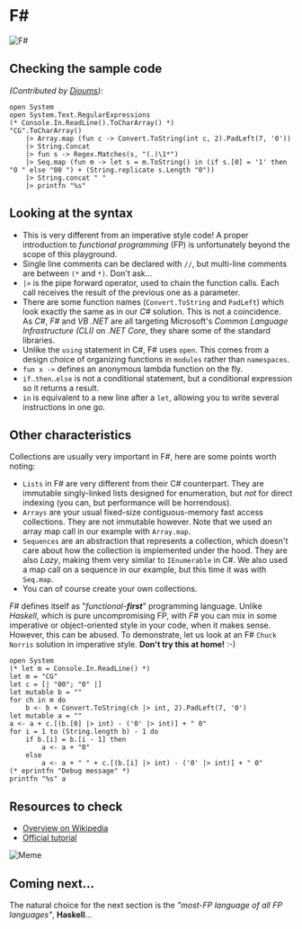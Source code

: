 # F\#

![F#](../pic/F-sharp.png)

## Checking the sample code

_(Contributed by [Djoums](https://www.codingame.com/profile/f0b5a892e52b5ec167931b7bdf52eb982136521)):_

```F# runnable
open System
open System.Text.RegularExpressions
(* Console.In.ReadLine().ToCharArray() *)
"CG".ToCharArray()
    |> Array.map (fun c -> Convert.ToString(int c, 2).PadLeft(7, '0'))
    |> String.Concat
    |> fun s -> Regex.Matches(s, "(.)\1*")
    |> Seq.map (fun m -> let s = m.ToString() in (if s.[0] = '1' then "0 " else "00 ") + (String.replicate s.Length "0"))
    |> String.concat " "
    |> printfn "%s"
```

## Looking at the syntax

- This is very different from an imperative style code! A proper introduction to _functional programming_ (FP) is unfortunately beyond the scope of this playground.
- Single line comments can be declared with `//`, but multi-line comments are between `(*` and `*)`. Don't ask...
- `|>` is the pipe forward operator, used to chain the function calls. Each call receives the result of the previous one as a parameter.
- There are some function names (`Convert.ToString` and `PadLeft`) which look exactly the same as in our _C#_ solution. This is not a coincidence. As _C#_, _F#_ and _VB .NET_ are all targeting Microsoft's _Common Language Infrastructure (CLI)_ on _.NET Core_, they share some of the standard libraries.
- Unlike the `using` statement in C#, F# uses `open`. This comes from a design choice of organizing functions in `modules` rather than `namespaces`.
- `fun x ->` defines an anonymous lambda function on the fly.
- `if`..`then`..`else` is not a conditional statement, but a conditional expression so it returns a result.
- `in` is equivalent to a new line after a `let`, allowing you to write several instructions in one go.

## Other characteristics

Collections are usually very important in F#, here are some points worth noting:

- `Lists` in F# are very different from their C# counterpart. They are immutable singly-linked lists designed for enumeration, but _not_ for direct indexing (you can, but performance will be horrendous).
- `Arrays` are your usual fixed-size contiguous-memory fast access collections. They are not immutable however. Note that we used an array map call in our example with `Array.map`.
- `Sequences` are an abstraction that represents a collection, which doesn't care about how the collection is implemented under the hood. They are also _Lazy_, making them very similar to `IEnumerable` in C#. We also used a map call on a sequence in our example, but this time it was with `Seq.map`.
- You can of course create your own collections.

_F#_ defines itself as "_functional-**first**_" programming language. Unlike _Haskell_, which is pure uncompromising FP, with _F#_ you can mix in some imperative or object-oriented style in your code, when it makes sense.
However, this can be abused. To demonstrate, let us look at an F# `Chuck Norris` solution in imperative style. **Don't try this at home!** :-)

```F# runnable
open System
(* let m = Console.In.ReadLine() *)
let m = "CG"
let c = [| "00"; "0" |]
let mutable b = ""
for ch in m do
    b <- b + Convert.ToString(ch |> int, 2).PadLeft(7, '0')
let mutable a = ""
a <- a + c.[(b.[0] |> int) - ('0' |> int)] + " 0"
for i = 1 to (String.length b) - 1 do
    if b.[i] = b.[i - 1] then
        a <- a + "0"
    else
        a <- a + " " + c.[(b.[i] |> int) - ('0' |> int)] + " 0"
(* eprintfn "Debug message" *)
printfn "%s" a
```

## Resources to check

- [Overview on Wikipedia](https://en.wikipedia.org/wiki/F_Sharp_(programming_language))
- [Official tutorial](https://fsharp.org/learn/index.html)

![Meme](../pic/meme_fs.png)

## Coming next...

The natural choice for the next section is the _"most-FP language of all FP languages"_, **Haskell**...
